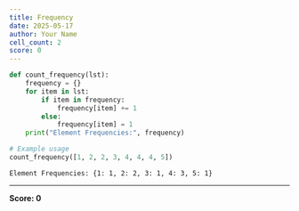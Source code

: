 ```yaml
---
title: Frequency
date: 2025-05-17
author: Your Name
cell_count: 2
score: 0
---
```


```python
def count_frequency(lst):
    frequency = {}
    for item in lst:
        if item in frequency:
            frequency[item] += 1
        else:
            frequency[item] = 1
    print("Element Frequencies:", frequency)

# Example usage
count_frequency([1, 2, 2, 3, 4, 4, 4, 5])
```

    Element Frequencies: {1: 1, 2: 2, 3: 1, 4: 3, 5: 1}





---
**Score: 0**